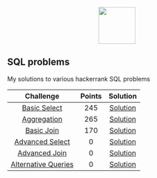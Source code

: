 <p align="center">
    <a href="https://www.hackerrank.com/annap24">
        <img height=85 src="https://d3keuzeb2crhkn.cloudfront.net/hackerrank/assets/styleguide/logo_wordmark-f5c5eb61ab0a154c3ed9eda24d0b9e31.svg">
    </a>
</p>


## SQL problems
My solutions to various hackerrank SQL problems


|      Challenge               | Points |                                     Solution               |
|:------------------------:|:------:|:----------------:|
| [Basic Select](https://www.hackerrank.com/domains/sql?filters%5Bsubdomains%5D%5B%5D=select)                                       |   245   | [Solution](https://github.com/AnnaB24/SQL_hackerrank_challenges/blob/main/SQL_Basic_select.md)                |
|  [Aggregation](https://www.hackerrank.com/domains/sql?filters%5Bsubdomains%5D%5B%5D=aggregation)                                                   |   265   | [Solution](https://github.com/AnnaB24/SQL_hackerrank_challenges/blob/main/SQL_Aggregation.md)                                 |
|  [Basic Join](https://www.hackerrank.com/domains/sql?filters%5Bsubdomains%5D%5B%5D=join)                                                           |   170   | [Solution]()                                       |
| [Advanced Select](https://www.hackerrank.com/domains/sql?filters%5Bsubdomains%5D%5B%5D=advanced-select)                                       |   0   | [Solution]()                           |
|  [Advanced Join](https://www.hackerrank.com/domains/sql?filters%5Bsubdomains%5D%5B%5D=advanced-join)                                         |   0   | [Solution]()                            |
| [Alternative Queries](https://www.hackerrank.com/domains/sql?filters%5Bsubdomains%5D%5B%5D=alternative-queries)                                                       |   0   | [Solution]()                                   |

